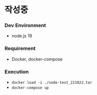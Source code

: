# 작성중

### Dev Environment

- node.js 19

### Requirement

- Docker, docker-compose

### Execution

- `docker load -i ./node-test_221022.tar`
- `docker-compose up`
